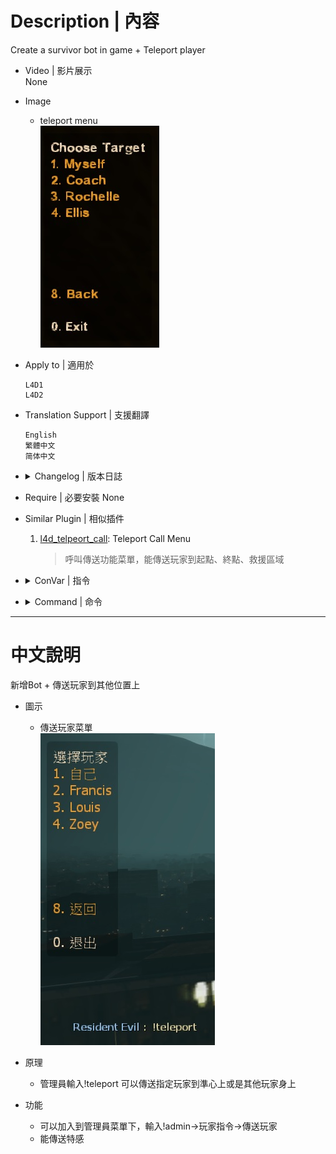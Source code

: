 # Description | 內容
Create a survivor bot in game + Teleport player

* Video | 影片展示
<br/>None

* Image
	* teleport menu
	<br/>![l4d_wind_2](image/l4d_wind_2.jpg)

* Apply to | 適用於
	```
	L4D1
	L4D2
	```

* Translation Support | 支援翻譯
	```
	English
	繁體中文
	简体中文
	```

* <details><summary>Changelog | 版本日誌</summary>

	* v1.6 (2022-11-23)
		* Initial Release
</details>

* Require | 必要安裝
	None

* Similar Plugin | 相似插件
	1. [l4d_telpeort_call](https://github.com/fbef0102/Game-Private_Plugin/tree/main/Plugin_插件/Survivor_人類/l4d_telpeort_call): Teleport Call Menu
		> 呼叫傳送功能菜單，能傳送玩家到起點、終點、救援區域

* <details><summary>ConVar | 指令</summary>

	* cfg/sourcemod/l4d_wind.cfg
		```php
		// If 1, Adm can use command to add a survivor bot
		l4d_wind_add_bot_enable "1"

		// Add 'Teleport player' item in admin menu under 'Player commands' category? (0 - No, 1 - Yes)
		l4d_wind_teleport_adminmenu "1"

		// If 1, Adm can teleport special infected
		l4d_wind_teleport_infected_enable "1"
		```
</details>

* <details><summary>Command | 命令</summary>

	* **Add a survivor bot (Adm required: ADMFLAG_BAN)**
		```php
		sm_addbot
		sm_createbot
		```

	* **Open 'Teleport player' menu (Adm required: ADMFLAG_BAN)**
		```php
		sm_teleport
		sm_tp
		```
</details>

- - - -
# 中文說明
新增Bot + 傳送玩家到其他位置上

* 圖示
	* 傳送玩家菜單
	<br/>![l4d_wind_1](image/l4d_wind_1.jpg)

* 原理
	* 管理員輸入!teleport 可以傳送指定玩家到準心上或是其他玩家身上

* 功能
	* 可以加入到管理員菜單下，輸入!admin->玩家指令->傳送玩家
	* 能傳送特感